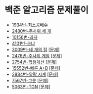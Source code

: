 # 백준 알고리즘 문제풀이
- [1934번-최소공배수](https://github.com/jhu97/baekjoon/blob/master/1934번)
- [2480번-주사위 세 개](https://github.com/jhu97/baekjoon/blob/master/2480번)
- [10156번-과자](https://github.com/jhu97/baekjoon/blob/0b90d01a5fb426460999d19d7ee5cc9c5dbf4d75/10156번)
- [4101번-크냐](https://github.com/jhu97/baekjoon/blob/ff8163cc3ce73a89012dda630646d41522de72d9/4101번)
- [3009번-네 개의 점](https://github.com/jhu97/baekjoon/blob/8cd8c49d50755a09e4d37ccae5063ac8c50b6509/3009%EB%B2%88) [[문제]](https://www.acmicpc.net/problem/3009)
- [2476번-주사위 게임](https://github.com/jhu97/baekjoon/blob/22e657aed7df191d90dc82c0fb83dd9863dfa43e/2476번) [[문제]](https://www.acmicpc.net/problem/2476)
- [2754번-학점계산](https://github.com/jhu97/baekjoon/blob/master/2754번) [[문제]](https://www.acmicpc.net/problem/2754)
- [15552번-빠른 A+B](https://github.com/jhu97/baekjoon/blob/d783af692b1b1fde98700b986ee56d3f74c17764/15552번) [[문제]](https://www.acmicpc.net/problem/15552)
- [2884번-알람 시계](https://github.com/jhu97/baekjoon/blob/master/2884%EB%B2%88) [[문제]](https://www.acmicpc.net/problem/2884)
- [7567번-그릇](https://github.com/jhu97/baekjoon/blob/master/7567번) [[문제]](https://www.acmicpc.net/problem/7567)
- [5063번-TGN](https://github.com/jhu97/baekjoon/blob/master/5063번) [[문제]](https://www.acmicpc.net/problem/5063)
